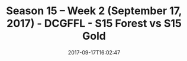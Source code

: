 ---
title: Season 15 – Week 2 (September 17, 2017) - DCGFFL - S15 Forest vs S15 Gold
teams-score:
- team: _teams/s15-forest.md
  score: 26
- team: _teams/s15-gold.md
  score: 25
mvp: Bill Cammas, Brendan McFarland
game-ball: Lindsay Walton, Jermaine Jackson
sportsperson: 'Evan B., Steven Hiebling '
season: 15
week: 2
date: '2017-09-17T16:02:47'
pageid: season-15-week-2-september-17-2017-5682-vs-5683
---